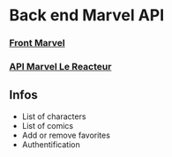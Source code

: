 # Back end Marvel API

### [Front Marvel](https://marvel-reacteur.hugogarnier.com)

### [API Marvel Le Reacteur](https://lereacteur-marvel-api.netlify.app/)

## Infos

- List of characters
- List of comics
- Add or remove favorites
- Authentification
